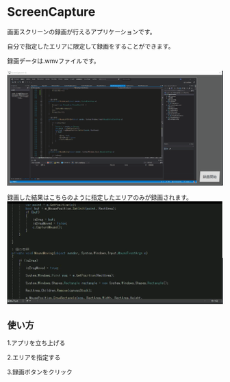 # ScreenCapture
画面スクリーンの録画が行えるアプリケーションです。

自分で指定したエリアに限定して録画をすることができます。

録画データは.wmvファイルです。

![gif](https://github.com/Elsammit/ScreenCapture/blob/master/Sample/AppImage.gif)

録画した結果はこちらのように指定したエリアのみが録画されます。
![gif](https://github.com/Elsammit/ScreenCapture/blob/master/Sample/Record.gif)

## 使い方

1.アプリを立ち上げる

2.エリアを指定する

3.録画ボタンをクリック
